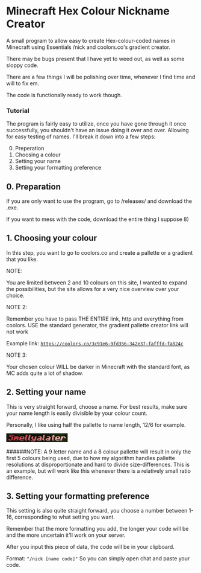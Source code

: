 # Minecraft Hex Colour Nickname Creator
A small program to allow easy to create Hex-colour-coded names in Minecraft using Essentials /nick and coolors.co's gradient creator.

There may be bugs present that I have yet to weed out, as well as some sloppy code.

There are a few things I will be polishing over time, whenever I find time and will to fix em.

The code is functionally ready to work though.


### Tutorial

The program is fairly easy to utilize, once you have gone through it once successfully, 
you shouldn't have an issue doing it over and over. Allowing for easy testing of names.
I'll break it down into a few steps:

0. Preperation 
1. Choosing a colour
2. Setting your name
3. Setting your formatting preference

## 0. Preparation 

If you are only want to use the program, go to /releases/ and download the .exe.

If you want to mess with the code, download the entire thing I suppose 8)

## 1. Choosing your colour

In this step, you want to go to coolors.co and create a pallette or a gradient that you like.

NOTE:

You are limited between 2 and 10 colours on this site, I wanted to expand the possibilities, 
but the site allows for a very nice overview over your choice.

NOTE 2:

Remember you have to pass THE ENTIRE link, http and everything from coolors.
USE the standard generator, the gradient pallette creator link will not work

Example link: 
<code>https://coolors.co/3c91e6-9fd356-342e37-fafffd-fa824c</code>

NOTE 3:

Your chosen colour WILL be darker in Minecraft with the standard font, as MC adds quite a lot of shadow.

## 2. Setting your name

This is very straight forward, choose a name. For best results, make sure your name length is easily divisible by your colour count.

Personally, I like using half the pallette to name length, 12/6 for example.

![](namegradientdifference.png)

######NOTE:
A 9 letter name and a 8 colour pallette will result in only the first 5 colours being used, due to how my algorithm handles pallette resolutions 
at disproportionate and hard to divide size-differences. This is an example, but will work like this whenever there is a relatively small ratio difference.


## 3. Setting your formatting preference

This setting is also quite straight forward, you choose a number between 1-16, corresponding to what setting you want.

Remember that the more formatting you add, the longer your code will be and the more uncertain it'll work on your server.

After you input this piece of data, the code will be in your clipboard.

Format: <code>"/nick [name code]"</code> So you can simply open chat and paste your code.

